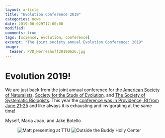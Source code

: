 ```yaml
---
layout: article
title: "Evolution Conference 2019"
categories: news
date: 2019-06-029T17:00:00
modified:
comments: true
tags: [science, evolution, conference]
excerpt: "The joint society annual Evolution Conference: 2019"
image:
  teaser: PVD_Herreshoff20190626.jpg
---
```


# Evolution 2019!

We are just back from the joint annual conference for the [American Society of Naturalists](https://www.amnat.org/home.html), [Society for the Study of Evolution](http://www.evolutionsociety.org/), and [The Society of Systematic Biologists](https://www.systbio.org/). This year the [conference was in Providence, RI from June 21-25](https://www.evolutionmeetings.org/evolution-2019---providence.html) and like always it is exhausting and invigorating at the same time! 


Myself, Maria Joao, and Jake Botello

<figure class="half">
  <img
    src="{% picture direct Wolak_TTU_titleSlide.jpg %}"
    alt="Matt presenting at TTU">
  <img
    src="{% picture direct TTU_BuddyHolly.jpg %}"
    alt="Outside the Buddy Holly Center">
</figure>


